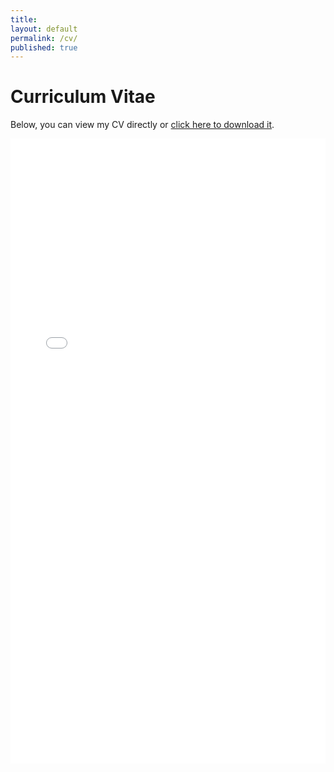 ```yaml
---
title:
layout: default
permalink: /cv/
published: true
---
```


# Curriculum Vitae

Below, you can view my CV directly or [click here to download it](../assets/cv.pdf).

<iframe src="../assets/cv.pdf" width="100%" height="1000px" style="border: none;">
    Your browser does not support viewing PDFs. 
    <a href="../assets/cv.pdf">Download the PDF</a> to view it.
</iframe>